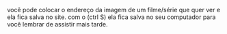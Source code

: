 você pode colocar o endereço da imagem de um filme/série que quer ver e ela fica salva no site. com o (ctrl S) ela fica salva no seu computador para você lembrar de assistir mais tarde. 
